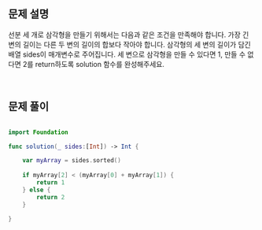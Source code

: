 
## 문제 설명
선분 세 개로 삼각형을 만들기 위해서는 다음과 같은 조건을 만족해야 합니다.
가장 긴 변의 길이는 다른 두 변의 길이의 합보다 작아야 합니다.
삼각형의 세 변의 길이가 담긴 배열 sides이 매개변수로 주어집니다. 세 변으로 삼각형을 만들 수 있다면 1, 만들 수 없다면 2를 return하도록 solution 함수를 완성해주세요.

<br>

## 문제 풀이

```swift

import Foundation

func solution(_ sides:[Int]) -> Int {

    var myArray = sides.sorted()
    
    if myArray[2] < (myArray[0] + myArray[1]) {
        return 1
    } else {
        return 2
    }
    
}

    
    



```

